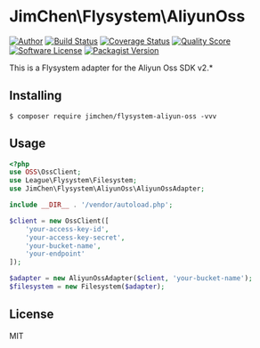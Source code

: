 # JimChen\Flysystem\AliyunOss

[![Author](http://img.shields.io/badge/author-@JimChen-blue.svg?style=flat-square)](https://github.com/JimChenWYU)
[![Build Status](https://img.shields.io/travis/JimChenWYU/flysystem-aliyun-oss.svg?style=flat-square)](https://www.travis-ci.org/JimChenWYU/flysystem-aliyun-oss)
[![Coverage Status](https://img.shields.io/scrutinizer/coverage/g/JimChenWYU/flysystem-aliyun-oss.svg?style=flat-square)](https://scrutinizer-ci.com/g/JimChenWYU/flysystem-aliyun-oss/)
[![Quality Score](https://img.shields.io/scrutinizer/g/JimChenWYU/flysystem-aliyun-oss.svg?style=flat-square)](https://scrutinizer-ci.com/g/JimChenWYU/flysystem-aliyun-oss/)
[![Software License](https://img.shields.io/badge/license-MIT-brightgreen.svg?style=flat-square)](LICENSE)
[![Packagist Version](https://img.shields.io/packagist/v/jimchen/flysystem-aliyun-oss.svg?style=flat-square)](https://packagist.org/packages/jimchen/flysystem-aliyun-oss)

This is a Flysystem adapter for the Aliyun Oss SDK v2.*

## Installing

```shell
$ composer require jimchen/flysystem-aliyun-oss -vvv
```

## Usage

``` php
<?php
use OSS\OssClient;
use League\Flysystem\Filesystem;
use JimChen\Flysystem\AliyunOss\AliyunOssAdapter;

include __DIR__ . '/vendor/autoload.php';

$client = new OssClient([
    'your-access-key-id',
    'your-access-key-secret',
    'your-bucket-name',
    'your-endpoint'
]);

$adapter = new AliyunOssAdapter($client, 'your-bucket-name');
$filesystem = new Filesystem($adapter);
```

## License

MIT